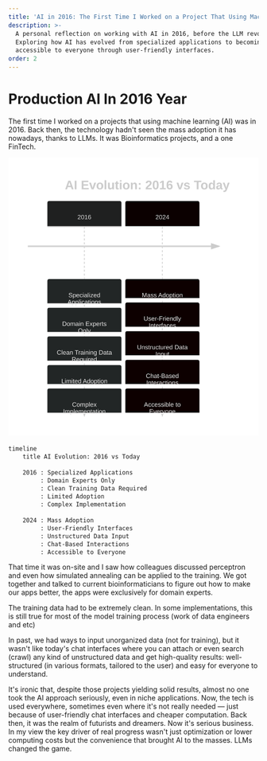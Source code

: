 ```yaml
---
title: 'AI in 2016: The First Time I Worked on a Project That Using Machine Learning'
description: >-
  A personal reflection on working with AI in 2016, before the LLM revolution.
  Exploring how AI has evolved from specialized applications to becoming
  accessible to everyone through user-friendly interfaces.
order: 2
---
```


# Production AI In 2016 Year

The first time I worked on a projects that using machine learning (AI) was in 2016. Back then, the technology hadn't seen the mass adoption it has nowadays, thanks to LLMs. It was Bioinformatics projects, and a one FinTech.

![Diagram: AI Evolution: 2016 vs Today](/api/articles/dark/production-AI-in-2016-year-0.svg)
```mermaid
timeline
    title AI Evolution: 2016 vs Today
    
    2016 : Specialized Applications
         : Domain Experts Only
         : Clean Training Data Required
         : Limited Adoption
         : Complex Implementation
    
    2024 : Mass Adoption
         : User-Friendly Interfaces
         : Unstructured Data Input
         : Chat-Based Interactions
         : Accessible to Everyone
```

That time it was on-site and I saw how colleagues discussed perceptron and even how simulated annealing can be applied to the training. We got together and talked to current bioinformaticians to figure out how to make our apps better, the apps were exclusively for domain experts.

The training data had to be extremely clean. In some implementations, this is still true for most of the model training process (work of data engineers and etc)

In past, we had ways to input unorganized data (not for training), but it wasn't like today's chat interfaces where you can attach or even search (crawl) any kind of unstructured data and get high-quality results: well-structured (in various formats, tailored to the user) and easy for everyone to understand.

It's ironic that, despite those projects yielding solid results, almost no one took the AI approach seriously, even in niche applications. Now, the tech is used everywhere, sometimes even where it's not really needed — just because of user-friendly chat interfaces and cheaper computation. Back then, it was the realm of futurists and dreamers. Now it's serious business. In my view the key driver of real progress wasn't just optimization or lower computing costs but the convenience that brought AI to the masses. LLMs changed the game.
